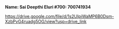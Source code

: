 **Name: Sai Deepthi Eluri
#700: 700741934**




https://drive.google.com/file/d/1s2UIpiWaMP6B0Dsm-XzbPvG4ruadg5OG/view?usp=drive_link

